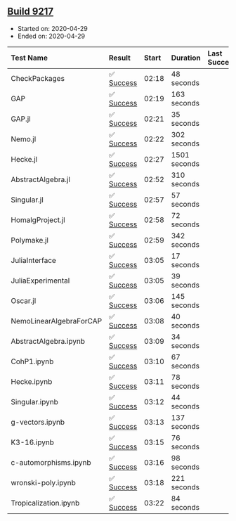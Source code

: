 ## [Build 9217](https://oscarci.mathematik.uni-kl.de/job/oscar/9217/)

* Started on: 2020-04-29
* Ended on: 2020-04-29

| Test Name    | Result | Start | Duration | Last Success | First Failure |
|:-------------|:-------|:------|:---------|:-------------|:--------------|
| CheckPackages | ✅ [Success](https://oscarci.mathematik.uni-kl.de/job/oscar/9217/artifact/logs/build-9217/CheckPackages.log) | 02:18 | 48 seconds |  |  |
| GAP | ✅ [Success](https://oscarci.mathematik.uni-kl.de/job/oscar/9217/artifact/logs/build-9217/GAP.log) | 02:19 | 163 seconds |  |  |
| GAP.jl | ✅ [Success](https://oscarci.mathematik.uni-kl.de/job/oscar/9217/artifact/logs/build-9217/GAP.jl.log) | 02:21 | 35 seconds |  |  |
| Nemo.jl | ✅ [Success](https://oscarci.mathematik.uni-kl.de/job/oscar/9217/artifact/logs/build-9217/Nemo.jl.log) | 02:22 | 302 seconds |  |  |
| Hecke.jl | ✅ [Success](https://oscarci.mathematik.uni-kl.de/job/oscar/9217/artifact/logs/build-9217/Hecke.jl.log) | 02:27 | 1501 seconds |  |  |
| AbstractAlgebra.jl | ✅ [Success](https://oscarci.mathematik.uni-kl.de/job/oscar/9217/artifact/logs/build-9217/AbstractAlgebra.jl.log) | 02:52 | 310 seconds |  |  |
| Singular.jl | ✅ [Success](https://oscarci.mathematik.uni-kl.de/job/oscar/9217/artifact/logs/build-9217/Singular.jl.log) | 02:57 | 57 seconds |  |  |
| HomalgProject.jl | ✅ [Success](https://oscarci.mathematik.uni-kl.de/job/oscar/9217/artifact/logs/build-9217/HomalgProject.jl.log) | 02:58 | 72 seconds |  |  |
| Polymake.jl | ✅ [Success](https://oscarci.mathematik.uni-kl.de/job/oscar/9217/artifact/logs/build-9217/Polymake.jl.log) | 02:59 | 342 seconds |  |  |
| JuliaInterface | ✅ [Success](https://oscarci.mathematik.uni-kl.de/job/oscar/9217/artifact/logs/build-9217/JuliaInterface.log) | 03:05 | 17 seconds |  |  |
| JuliaExperimental | ✅ [Success](https://oscarci.mathematik.uni-kl.de/job/oscar/9217/artifact/logs/build-9217/JuliaExperimental.log) | 03:05 | 39 seconds |  |  |
| Oscar.jl | ✅ [Success](https://oscarci.mathematik.uni-kl.de/job/oscar/9217/artifact/logs/build-9217/Oscar.jl.log) | 03:06 | 145 seconds |  |  |
| NemoLinearAlgebraForCAP | ✅ [Success](https://oscarci.mathematik.uni-kl.de/job/oscar/9217/artifact/logs/build-9217/NemoLinearAlgebraForCAP.log) | 03:08 | 40 seconds |  |  |
| AbstractAlgebra.ipynb | ✅ [Success](https://oscarci.mathematik.uni-kl.de/job/oscar/9217/artifact/logs/build-9217/AbstractAlgebra.ipynb.log) | 03:09 | 34 seconds |  |  |
| CohP1.ipynb | ✅ [Success](https://oscarci.mathematik.uni-kl.de/job/oscar/9217/artifact/logs/build-9217/CohP1.ipynb.log) | 03:10 | 67 seconds |  |  |
| Hecke.ipynb | ✅ [Success](https://oscarci.mathematik.uni-kl.de/job/oscar/9217/artifact/logs/build-9217/Hecke.ipynb.log) | 03:11 | 78 seconds |  |  |
| Singular.ipynb | ✅ [Success](https://oscarci.mathematik.uni-kl.de/job/oscar/9217/artifact/logs/build-9217/Singular.ipynb.log) | 03:12 | 44 seconds |  |  |
| g-vectors.ipynb | ✅ [Success](https://oscarci.mathematik.uni-kl.de/job/oscar/9217/artifact/logs/build-9217/g-vectors.ipynb.log) | 03:13 | 137 seconds |  |  |
| K3-16.ipynb | ✅ [Success](https://oscarci.mathematik.uni-kl.de/job/oscar/9217/artifact/logs/build-9217/K3-16.ipynb.log) | 03:15 | 76 seconds |  |  |
| c-automorphisms.ipynb | ✅ [Success](https://oscarci.mathematik.uni-kl.de/job/oscar/9217/artifact/logs/build-9217/c-automorphisms.ipynb.log) | 03:16 | 98 seconds |  |  |
| wronski-poly.ipynb | ✅ [Success](https://oscarci.mathematik.uni-kl.de/job/oscar/9217/artifact/logs/build-9217/wronski-poly.ipynb.log) | 03:18 | 221 seconds |  |  |
| Tropicalization.ipynb | ✅ [Success](https://oscarci.mathematik.uni-kl.de/job/oscar/9217/artifact/logs/build-9217/Tropicalization.ipynb.log) | 03:22 | 84 seconds |  |  |
